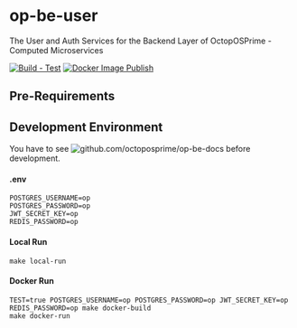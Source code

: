 # op-be-user
The User and Auth Services for the Backend Layer of OctopOSPrime - Computed Microservices

[![Build - Test](https://github.com/octoposprime/op-be-user/actions/workflows/ci.yml/badge.svg)](https://github.com/octoposprime/op-be-user/actions/workflows/ci.yml)
[![Docker Image Publish](https://github.com/octoposprime/op-be-user/actions/workflows/cd.yml/badge.svg)](https://github.com/octoposprime/op-be-user/actions/workflows/cd.yml)

## Pre-Requirements

## Development Environment
You have to see ![github.com/octoposprime/op-be-docs](https://github.com/octoposprime/op-be-docs) before development.

#### .env
```
POSTGRES_USERNAME=op
POSTGRES_PASSWORD=op
JWT_SECRET_KEY=op
REDIS_PASSWORD=op
```

#### Local Run
```
make local-run
```

#### Docker Run
```
TEST=true POSTGRES_USERNAME=op POSTGRES_PASSWORD=op JWT_SECRET_KEY=op REDIS_PASSWORD=op make docker-build
make docker-run 
```